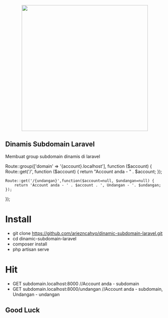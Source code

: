 <p align="center"><a href="https://laravel.com" target="_blank"><img src="https://raw.githubusercontent.com/laravel/art/master/logo-lockup/5%20SVG/2%20CMYK/1%20Full%20Color/laravel-logolockup-cmyk-red.svg" width="400"></a></p>


## Dinamis Subdomain Laravel
Membuat group subdomain dinamis di laravel

Route::group(['domain' => '{account}.localhost'], function ($account) {
    Route::get('/', function ($account) {
        return "Account anda - " . $account;
    });

    Route::get('/{undangan}',function($account=null, $undangan=null) {
        return 'Account anda - ' . $account . ', Undangan - '. $undangan;
    });
});


# Install
- git clone https://github.com/ariezncahyo/dinamic-subdomain-laravel.git
- cd dinamic-subdomain-laravel
- composer install
- php artisan serve

# Hit
- GET subdomain.localhost:8000 //Account anda - subdomain
- GET subdomain.localhost:8000/undangan //Account anda - subdomain, Undangan - undangan

## Good Luck